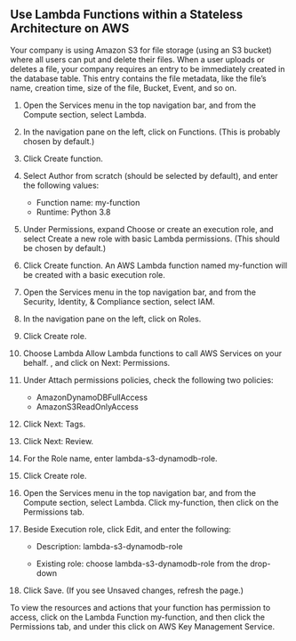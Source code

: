 ## Use Lambda Functions within a Stateless Architecture on AWS

Your company is using Amazon S3 for file storage (using an S3 bucket) where all users can put and delete their files. When a user uploads or deletes a file, your company requires an entry to be immediately created in the database table. This entry contains the file metadata, like the file’s name, creation time, size of the file, Bucket, Event, and so on.



1. Open the Services menu in the top navigation bar, and from the Compute section, select Lambda. 

1. In the navigation pane on the left, click on Functions. (This is probably chosen by default.)

1. Click Create function.

1. Select Author from scratch (should be selected by default), and enter the following values:

   - Function name: my-function
   - Runtime: Python 3.8

1. Under Permissions, expand Choose or create an execution role, and select Create a new role with basic Lambda permissions. (This should be chosen by default.)

1. Click Create function. An AWS Lambda function named my-function will be created with a basic execution role.

1. Open the Services menu in the top navigation bar, and from the Security, Identity, & Compliance section, select IAM.

1. In the navigation pane on the left, click on Roles.

1. Click Create role.

1. Choose
Lambda
Allow Lambda functions to call AWS Services on your behalf.
, and click on Next: Permissions.

1. Under Attach permissions policies, check the following two policies:

   - AmazonDynamoDBFullAccess
   - AmazonS3ReadOnlyAccess

1. Click Next: Tags.

1. Click Next: Review.

1. For the Role name, enter lambda-s3-dynamodb-role. 




1. Click Create role.

1. Open the Services menu in the top navigation bar, and from the Compute section, select Lambda. Click my-function, then click on the Permissions tab.

1. Beside Execution role, click Edit, and enter the following:

   - Description: lambda-s3-dynamodb-role

   - Existing role: choose lambda-s3-dynamodb-role from the drop-down

1. Click Save. (If you see Unsaved changes, refresh the page.)

To view the resources and actions that your function has permission to access, click on the Lambda Function my-function, and then click the Permissions tab, and under this click on AWS Key Management Service. 
